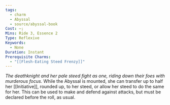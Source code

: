 ```yaml
---
tags:
  - charm
  - Abyssal
  - source/abyssal-book
Cost: —; 
Mins: Ride 3, Essence 2
Type: Reflexive
Keywords:
  - None
Duration: Instant
Prerequisite Charms:
  - "[[Flesh-Eating Steed Frenzy]]"
---
```

*The deathknight and her pale steed fight as one, riding down their foes with murderous focus.*
While the Abyssal is mounted, she can transfer up to half her [[Initiative]], rounded up, to her steed, or allow her steed to do the same for her. This can be used to make and defend against attacks, but must be declared before the roll, as usual.